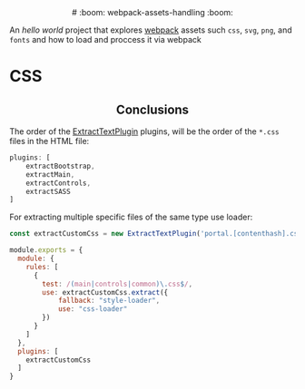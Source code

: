 <div align="center">
    # :boom: webpack-assets-handling :boom:
</div>

An _hello world_ project that explores [webpack](https://github.com/webpack/webpack) assets such `css`, `svg`, `png`, and `fonts` and how to load and proccess it via webpack

# CSS
<h2 align="center">Conclusions</h2>

The order of the [ExtractTextPlugin](https://github.com/webpack-contrib/extract-text-webpack-plugin) plugins, will be the order of the `*.css` files in the HTML file:

```js
plugins: [
    extractBootstrap,
    extractMain,
    extractControls,
    extractSASS
]
```

For extracting multiple specific files of the same type use loader:

```js
const extractCustomCss = new ExtractTextPlugin('portal.[contenthash].css');
```

```js
module.exports = {
  module: {
    rules: [
      {
        test: /(main|controls|common)\.css$/,
        use: extractCustomCss.extract({
            fallback: "style-loader",
            use: "css-loader"
        })
      }
    ]
  },
  plugins: [
    extractCustomCss
  ]
}
```